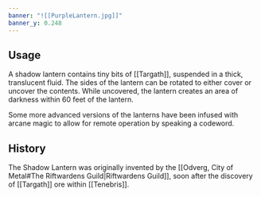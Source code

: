 ```yaml
---
banner: "![[PurpleLantern.jpg]]"
banner_y: 0.248
---
```

## Usage
A shadow lantern contains tiny bits of [[Targath]], suspended in a thick, translucent fluid. The sides of the lantern can be rotated to either cover or uncover the contents. While uncovered, the lantern creates an area of darkness within 60 feet of the lantern.

Some more advanced versions of the lanterns have been infused with arcane magic to allow for remote operation by speaking a codeword.
## History
The Shadow Lantern was originally invented by the [[Odverg, City of Metal#The Riftwardens Guild|Riftwardens Guild]], soon after the discovery of [[Targath]] ore within [[Tenebris]].